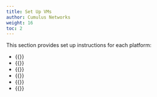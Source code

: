 ```yaml
---
title: Set Up VMs
author: Cumulus Networks
weight: 16
toc: 2
---
```

This section provides set up instructions for each platform:

- {{<link url="VirtualBox" text="VirtualBox">}}
- {{<link url="VMware-vSphere-ESXi" text="VMware vSphere ESXi">}}
- {{<link url="KVM" text="KVM">}}
- {{<link url="Vagrant-and-VirtualBox" text="Vagrant and VirtualBox">}}
- {{<link url="Vagrant-and-KVM" text="Vagrant and KVM">}}
- {{<link url="GNS3-and-VirtualBox" text="GNS3 and VirtualBox">}}
